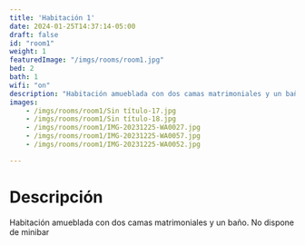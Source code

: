```yaml
---
title: 'Habitación 1'
date: 2024-01-25T14:37:14-05:00
draft: false
id: "room1" 
weight: 1
featuredImage: "/imgs/rooms/room1.jpg"
bed: 2
bath: 1
wifi: "on"
description: "Habitación amueblada con dos camas matrimoniales y un baño. No dispone de minibar"
images:
    - /imgs/rooms/room1/Sin título-17.jpg
    - /imgs/rooms/room1/Sin título-18.jpg
    - /imgs/rooms/room1/IMG-20231225-WA0027.jpg
    - /imgs/rooms/room1/IMG-20231225-WA0057.jpg
    - /imgs/rooms/room1/IMG-20231225-WA0052.jpg

---
```


# Descripción
Habitación amueblada con dos camas matrimoniales y un baño. No dispone de minibar